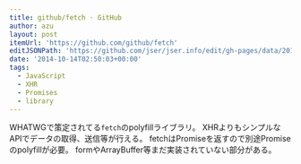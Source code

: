 ```yaml
---
title: github/fetch · GitHub
author: azu
layout: post
itemUrl: 'https://github.com/github/fetch'
editJSONPath: 'https://github.com/jser/jser.info/edit/gh-pages/data/2014/10/index.json'
date: '2014-10-14T02:50:03+00:00'
tags:
  - JavaScript
  - XHR
  - Promises
  - library
---
```

WHATWGで策定されてる`fetch`のpolyfillライブラリ。 
XHRよりもシンプルなAPIでデータの取得、送信等が行える。
fetchはPromiseを返すので別途Promiseのpolyfillが必要。
formやArrayBuffer等まだ実装されていない部分がある。
